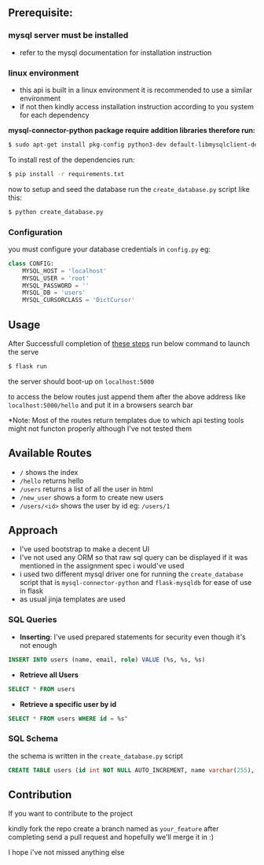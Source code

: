 ## Prerequisite:

### mysql server must be installed
- refer to the mysql documentation for installation instruction

### linux environment
- this api is built in a linux environment it is recommended to use a similar environment
- if not then kindly access installation instruction according to you system for each dependency

**mysql-connector-python package require addition libraries therefore run:**

```bash
$ sudo apt-get install pkg-config python3-dev default-libmysqlclient-dev build-essential
```

To install rest of the dependencies run:
```bash
$ pip install -r requirements.txt
```

now to setup and seed the database run the `create_database.py` script like this:

```bash
$ python create_database.py
```

### Configuration
you must configure your database credentials in `config.py` eg:

```python
class CONFIG:
    MYSQL_HOST = 'localhost'
    MYSQL_USER = 'root'
    MYSQL_PASSWORD = ''
    MYSQL_DB = 'users'
    MYSQL_CURSORCLASS = 'DictCursor'
```

## Usage

After Successfull completion of [these steps](#prerequisite) run below command to launch the serve

```bash
$ flask run
```

the server should boot-up on `localhost:5000`

to access the below routes just append them after the above address like `localhost:5000/hello` and put it in a browsers search bar

*Note: Most of the routes return templates due to which api testing tools might not functon properly although I've not tested them

## Available Routes

- `/` shows the index
- `/hello` returns hello
- `/users` returns a list of all the user in html
- `/new_user` shows a form to create new users
- `/users/<id>` shows the user by id eg: `/users/1`

## Approach

- I've used bootstrap to make a decent UI
- I've not used any ORM so that raw sql query can be displayed if it was mentioned in the assignment spec i would've used
- i used two different mysql driver one for running the `create_database` script that is `mysql-connector-python` and `flask-mysqldb` for ease of use in flask
- as usual jinja templates are used

### SQL Queries
- **Inserting**: 
   I've used prepared statements for security even though it's not enough
```sql 
INSERT INTO users (name, email, role) VALUE (%s, %s, %s)
```


- **Retrieve all Users**
  
```sql
SELECT * FROM users
```

- **Retrieve a specific user by id**

```sql
SELECT * FROM users WHERE id = %s"
```

### SQL Schema
the schema is written in the `create_database.py` script

```sql
CREATE TABLE users (id int NOT NULL AUTO_INCREMENT, name varchar(255), email varchar(255), role varchar(255),  PRIMARY KEY (id));
```


## Contribution

If you want to contribute to the project 

kindly fork the repo create a branch named as `your_feature` after completing send a pull request and hopefully we'll merge it in :)


I hope i've not missed anything else